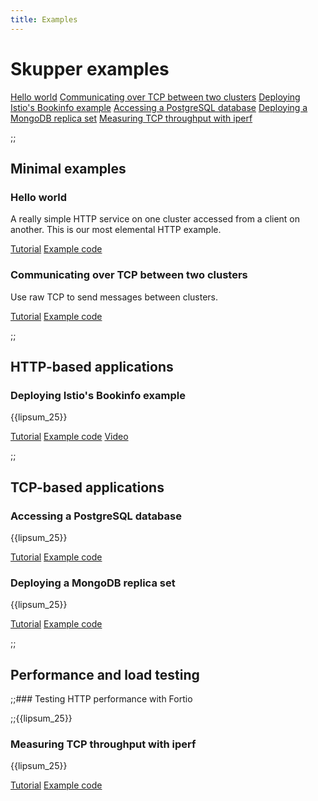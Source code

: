 ```yaml
---
title: Examples
---
```


# Skupper examples

<nav class="toc">
  <a href="#hello-world">Hello world</a>
  <a href="#communicating-over-tcp-between-two-clusters">Communicating over TCP between two clusters</a>
  <a href="#deploying-istios-bookinfo-example">Deploying Istio's Bookinfo example</a>
  <a href="#accessing-a-postgresql-databse">Accessing a PostgreSQL database</a>
  <a href="#deploying-a-mongodb-replica-set">Deploying a MongoDB replica set</a>
  <a href="#measuring-tcp-throughput-with-iperf">Measuring TCP throughput with iperf</a>
</nav>

;;<h2 class="example-category">Minimal examples</h2>

### Hello world

A really simple HTTP service on one cluster accessed from a client on
another.  This is our most elemental HTTP example.

<nav class="links">
  <a href="https://github.com/skupperproject/skupper-example-helloworld">Tutorial</a>
  <a href="https://github.com/skupperproject/skupper-example-helloworld">Example code</a>
</nav>

### Communicating over TCP between two clusters

Use raw TCP to send messages between clusters.

<nav class="links">
  <a href="https://github.com/skupperproject/skupper-example-tcp-echo">Tutorial</a>
  <a href="https://github.com/skupperproject/skupper-example-tcp-echo">Example code</a>
</nav>

;;<h2 class="example-category">HTTP-based applications</h2>

### Deploying Istio's Bookinfo example

{{lipsum_25}}

<nav class="links">
  <a href="https://github.com/skupperproject/skupper-example-bookinfo">Tutorial</a>
  <a href="https://github.com/skupperproject/skupper-example-bookinfo">Example code</a>
  <a href="https://github.com/skupperproject/skupper-example-bookinfo">Video</a>
</nav>

;;<h2 class="example-category">TCP-based applications</h2>

### Accessing a PostgreSQL database

{{lipsum_25}}

<nav class="links">
  <a href="https://github.com/skupperproject/skupper-example-postgresql">Tutorial</a>
  <a href="https://github.com/skupperproject/skupper-example-postgresql">Example code</a>
</nav>

### Deploying a MongoDB replica set

{{lipsum_25}}

<nav class="links">
  <a href="https://github.com/skupperproject/skupper-example-mongodb-replica-set">Tutorial</a>
  <a href="https://github.com/skupperproject/skupper-example-mongodb-replica-set">Example code</a>
</nav>

;;<h2 class="example-category">Performance and load testing</h2>

;;### Testing HTTP performance with Fortio

;;{{lipsum_25}}

### Measuring TCP throughput with iperf

{{lipsum_25}}

<nav class="links">
  <a href="https://github.com/skupperproject/skupper-example-iperf">Tutorial</a>
  <a href="https://github.com/skupperproject/skupper-example-iperf">Example code</a>
</nav>
